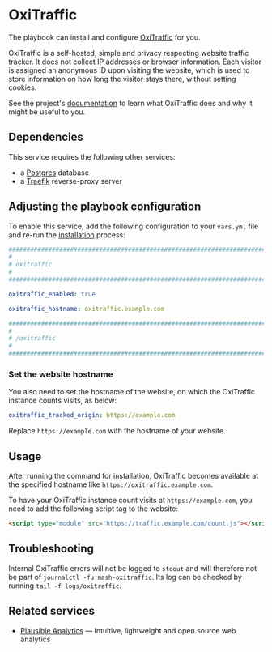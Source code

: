 <!--
SPDX-FileCopyrightText: 2023 Julian-Samuel Gebühr
SPDX-FileCopyrightText: 2024 Slavi Pantaleev
SPDX-FileCopyrightText: 2025 Suguru Hirahara

SPDX-License-Identifier: AGPL-3.0-or-later
-->

# OxiTraffic

The playbook can install and configure [OxiTraffic](https://codeberg.org/mo8it/oxitraffic) for you.

OxiTraffic is a self-hosted, simple and privacy respecting website traffic tracker. It does not collect IP addresses or browser information. Each visitor is assigned an anonymous ID upon visiting the website, which is used to store information on how long the visitor stays there, without setting cookies.

See the project's [documentation](https://codeberg.org/mo8it/oxitraffic/src/branch/main/README.md) to learn what OxiTraffic does and why it might be useful to you.

## Dependencies

This service requires the following other services:

- a [Postgres](postgres.md) database
- a [Traefik](traefik.md) reverse-proxy server

## Adjusting the playbook configuration

To enable this service, add the following configuration to your `vars.yml` file and re-run the [installation](../installing.md) process:

```yaml
########################################################################
#                                                                      #
# oxitraffic                                                           #
#                                                                      #
########################################################################

oxitraffic_enabled: true

oxitraffic_hostname: oxitraffic.example.com

########################################################################
#                                                                      #
# /oxitraffic                                                          #
#                                                                      #
########################################################################
```

### Set the website hostname

You also need to set the hostname of the website, on which the OxiTraffic instance counts visits, as below:

```yaml
oxitraffic_tracked_origin: https://example.com
```

Replace `https://example.com` with the hostname of your website.

## Usage

After running the command for installation, OxiTraffic becomes available at the specified hostname like `https://oxitraffic.example.com`.

To have your OxiTraffic instance count visits at `https://example.com`, you need to add the following script tag to the website:

```html
<script type="module" src="https://traffic.example.com/count.js"></script>
```

## Troubleshooting

Internal OxiTraffic errors will not be logged to `stdout` and will therefore not be part of `journalctl -fu mash-oxitraffic`. Its log can be checked by running `tail -f logs/oxitraffic`.

## Related services

- [Plausible Analytics](plausible.md) — Intuitive, lightweight and open source web analytics
